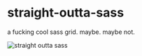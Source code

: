 # straight-outta-sass
a fucking cool sass grid. maybe. maybe not.

![straight outta sass](http://i.imgur.com/TS3TWtH.jpg)